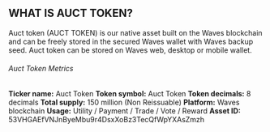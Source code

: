## WHAT IS AUCT TOKEN?
Auct token (AUCT TOKEN) is our native asset built on the Waves blockchain and can be freely stored in the secured Waves wallet with
Waves backup seed. Auct token can be stored on Waves web, desktop or mobile wallet.

###### Auct Token Metrics
**Ticker name:** Auct Token
**Token symbol:** Auct Token
**Token decimals:** 8 decimals
**Total supply:** 150 million (Non Reissuable)
**Platform:** Waves blockchain
**Usage:** Utility / Payment / Trade / Vote / Reward
**Asset ID:** 53VHGAEfVNJnByeMbu9r4DsxXoBz3TecQfWpYXAsZmzh
